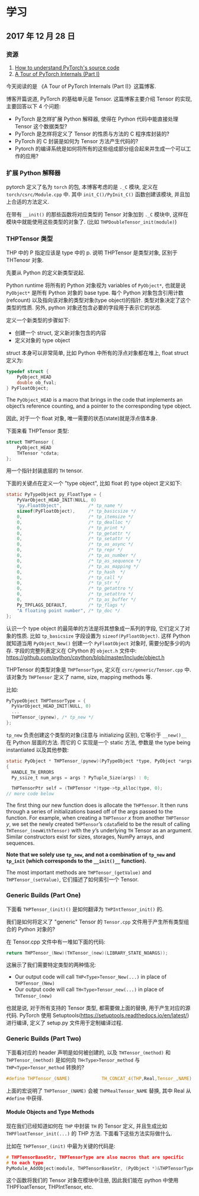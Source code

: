 # 学习

## 2017 年 12 月 28 日

### 资源

1. [How to understand PyTorch's source code](https://discuss.pytorch.org/t/how-to-understand-pytorchs-source-code/7600/2)
2. [A Tour of PyTorch Internals (Part I)](http://pytorch.org/2017/05/11/Internals.html)

今天阅读的是 《A Tour of PyTorch Internals (Part I)》这篇博客.

博客开篇说道, PyTorch 的基础单元是 Tensor. 这篇博客主要介绍 Tensor 的实现, 主要回答以下 4 个问题:

+ PyTorch 是怎样扩展 Python 解释器, 使得在 Python 代码中能直接处理 Tensor 这个数据类型?
+ PyTorch 是怎样将定义了 Tensor 的性质与方法的 C 程序库封装的?
+ PyTorch 的 C 封装是如何为 Tensor 方法产生代码的?
+ Pytorch 的编译系统是如何将所有的这些组成部分组合起来并生成一个可以工作的应用?

### 扩展 Python 解释器

pytorch 定义了名为 `torch` 的包, 本博客考虑的是 `._C` 模块, 定义在 `torch/csrc/Module.cpp` 中. 其中 `init_C()/PyInit_C()` 函数创建该模块, 并且加上合适的方法定义.

在带有 `__init()` 的那些函数将对应类型的 Tensor 对象加到 `._C` 模块中, 这样在模块中就能使用这些类型的对象了. (比如 `THPDoubleTensor_init(module)`) 

### THPTensor 类型

THP 中的 P 指定应该是 type 中的 p. 说明 THPTensor 是类型对象, 区别于 THTenosr 对象.

先要从 Python 的定义新类型说起.

Python runtime 将所有的 Python 对象视为 variables of `PyObject*`, 也就是说 `PyObject*` 是所有 Python 对象的 base type. 每个 Python 对象包含引用计数(refcount) 以及指向该对象的类型对象(type object)的指针. 类型对象决定了这个类型的性质. 另外, python 对象还包含必要的字段用于表示它的状态.

定义一个新类型的步骤如下:

+ 创建一个 struct, 定义新对象包含的内容
+ 定义对象的 type object

struct 本身可以非常简单, 比如 Python 中所有的浮点对象都在堆上, float struct 定义为:

```c
typedef struct {
    PyObject_HEAD
    double ob_fval;
} PyFloatObject;
```

The `PyObject_HEAD` is a macro that brings in the code that implements an object’s reference counting, and a pointer to the corresponding type object.

因此, 对于一个 float 对象, 唯一需要的状态(state)就是浮点值本身.

下面来看 THPTensor 类型:

```c
struct THPTensor {
    PyObject_HEAD
    THTensor *cdata;
};
```

用一个指针封装底层的 `TH` tensor.

下面的关键点在定义一个 "type object", 比如 float 的 type object 定义如下:

```c
static PyTypeObject py_FloatType = {
    PyVarObject_HEAD_INIT(NULL, 0)
    "py.FloatObject",          /* tp_name */
    sizeof(PyFloatObject),     /* tp_basicsize */
    0,                         /* tp_itemsize */
    0,                         /* tp_dealloc */
    0,                         /* tp_print */
    0,                         /* tp_getattr */
    0,                         /* tp_setattr */
    0,                         /* tp_as_async */
    0,                         /* tp_repr */
    0,                         /* tp_as_number */
    0,                         /* tp_as_sequence */
    0,                         /* tp_as_mapping */
    0,                         /* tp_hash  */
    0,                         /* tp_call */
    0,                         /* tp_str */
    0,                         /* tp_getattro */
    0,                         /* tp_setattro */
    0,                         /* tp_as_buffer */
    Py_TPFLAGS_DEFAULT,        /* tp_flags */
    "A floating point number", /* tp_doc */
};
```

认识一个 type object 的最简单的方法是将其想象成一系列的字段, 它们定义了对象的性质. 比如 `tp_basicsize` 字段设置为 `sizeof(PyFloatObject)`. 这样 Python 就知道当用 `PyObject_New()` 创建一个 `PyFloatObject` 对象时, 需要分配多少的内存. 字段的完整列表定义在 CPython 的 `object.h` 文件中: https://github.com/python/cpython/blob/master/Include/object.h

THPTensor 的类型对象是 `THPTensorType`, 定义在 `csrc/generic/Tensor.cpp` 中. 该对象为 `THPTensor` 定义了 name, size, mapping methods 等.

比如:

```c
PyTypeObject THPTensorType = {
  PyVarObject_HEAD_INIT(NULL, 0)
  ...
  THPTensor_(pynew), /* tp_new */
};
```

`tp_new` 负责创建这个类型的对象(注意与 initializing 区别), 它等价于 `__new()__` 在 Python 层面的方法. 而它的 C 实现是一个 static 方法, 参数是 the type being instantiated 以及其他参数:

```c
static PyObject * THPTensor_(pynew)(PyTypeObject *type, PyObject *args, PyObject *kwargs)
{
  HANDLE_TH_ERRORS
  Py_ssize_t num_args = args ? PyTuple_Size(args) : 0;

  THPTensorPtr self = (THPTensor *)type->tp_alloc(type, 0);
// more code below
```

The first thing our new function does is allocate the `THPTensor`. It then runs through a series of initializations based off of the args passed to the function. For example, when creating a `THPTensor` *x* from another `THPTensor` *y*, we set the newly created `THPTensor`’s `cdata`field to be the result of calling `THTensor_(newWithTensor)` with the *y*’s underlying `TH` Tensor as an argument. Similar constructors exist for sizes, storages, NumPy arrays, and sequences.

**Note that we solely use `tp_new`, and not a combination of `tp_new` and `tp_init` (which corresponds to the `__init()__` function).**

The most important methods are `THPTensor_(getValue)` and `THPTensor_(setValue)`, 它们描述了如何索引一个 Tensor.

### Generic Builds (Part One)

下面看 `THPTensor_(init)()` 是如何翻译为 `THPIntTensor_init()` 的. 

我们是如何将定义了 "generic" Tensor 的 `Tensor.cpp` 文件用于产生所有类型组合的 Python 对象的?

在 Tensor.cpp 文件中有一堆如下面的代码:

```c
return THPTensor_(New)(THTensor_(new)(LIBRARY_STATE_NOARGS));
```

这展示了我们需要特定类型的两种情况:

+ Our output code will call `THP<Type>Tensor_New(...)` in place of `THPTensor_(New)`
+ Our output code will call `TH<Type>Tensor_new(...)` in place of `THTensor_(new)`

也就是说, 对于所有支持的 Tensor 类型, 都需要做上面的替换, 用于产生对应的源代码. PyTorch 使用 Setuptools(https://setuptools.readthedocs.io/en/latest/)进行编译, 定义了 setup.py 文件用于定制编译过程.



### Generic Builds (Part Two)

下面看对应的 header 声明是如何被创建的, 以及 `THTensor_(method)` 和 `THPTensor_(method)` 是如何向 `TH<Type>Tensor_method` 与 `THP<Type>Tensor_method` 转换的?

```c
#define THPTensor_(NAME)            TH_CONCAT_4(THP,Real,Tensor_,NAME)
```

上面的宏说明了 `THPTensor_(NAME)` 会被 `THPRealTensor_NAME` 替换, 其中 Real 从 `#define` 中获得.



#### Module Objects and Type Methods 

现在我们已经知道如何在 `THP` 中封装 `TH` 的 Tensor 定义, 并且生成比如 `THPFloatTensor_init(...)` 的 THP 方法. 下面看下这些方法实际做什么.

比如在 `THPTensor_(init)` 中最为关键的代码是:

```c
# THPTensorBaseStr, THPTensorType are also macros that are specific 
# to each type
PyModule_AddObject(module, THPTensorBaseStr, (PyObject *)&THPTensorType);
```

这个函数将我们的 Tensor 对象在模块中注册, 因此我们能在 python 中使用 THPFloatTensor, THPIntTensor, etc.

















